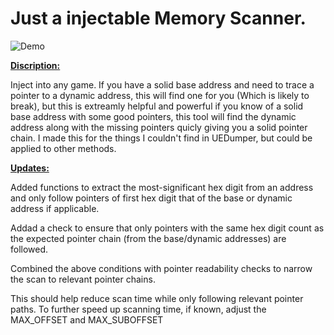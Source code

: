 # Just a injectable Memory Scanner.
![Demo](https://media3.giphy.com/media/v1.Y2lkPTc5MGI3NjExanRid3dhaGRva2Vya3JkMGNraGxyb296a3dwYmRmODlobGxvcnRvOSZlcD12MV9pbnRlcm5hbF9naWZfYnlfaWQmY3Q9Zw/fRjngW7wuOJPj57x2K/giphy.gif)

<b><u>Discription:</u></b>

Inject into any game. If you have a solid base address and need to trace a pointer to a dynamic address, this will find one for you (Which is likely to break), but this is extreamly helpful and powerful if you know of a solid base address with some good pointers, this tool will find the dynamic address along with the missing pointers quicly giving you a solid pointer chain. I made this for the things I couldn't find in UEDumper, but could be applied to other methods.

<b><u>Updates:</u></b>

Added functions to extract the most-significant hex digit from an address and only follow pointers of first hex digit that of the base or dynamic address if applicable.

Addad a check to ensure that only pointers with the same hex digit count as the expected pointer chain (from the base/dynamic addresses) are followed.

Combined the above conditions with pointer readability checks to narrow the scan to relevant pointer chains.

This should help reduce scan time while only following relevant pointer paths. To further speed up scanning time, if known, adjust the MAX_OFFSET and MAX_SUBOFFSET
